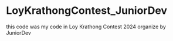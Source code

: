 # LoyKrathongContest_JuniorDev
this code was my code in Loy Krathong Contest 2024 organize by JuniorDev
